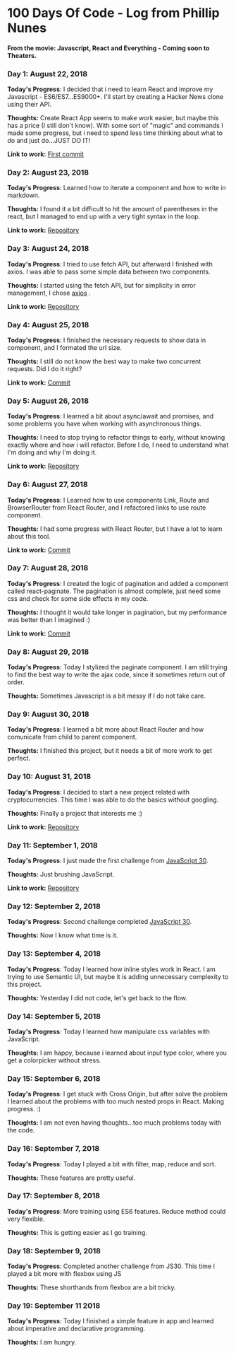 # 100 Days Of Code - Log from Phillip Nunes

#### From the movie: Javascript, React and Everything - Coming soon to Theaters.

### Day 1: August 22, 2018

**Today's Progress**: I decided that i need to learn React and improve my Javascript - ES6/ES7...ES9000+. I'll start by creating a Hacker News clone using their API.

**Thoughts:** Create React App seems to make work easier, but maybe this has a price (I still don't know). With some sort of "magic" and commands I made some progress, but i need to spend less time thinking about what to do and just do...JUST DO IT!

**Link to work:** [First commit](https://github.com/phillipnunes/hacker-news/commit/d30181e14bb4953460a4bb00394dcb1dca272bbb)

### Day 2: August 23, 2018

**Today's Progress**: Learned how to iterate a component and how to write in markdown.

**Thoughts:** I found it a bit difficult to hit the amount of parentheses in the react, but I managed to end up with a very tight syntax in the loop.

**Link to work:** [Repository](https://github.com/phillipnunes/hacker-news/)

### Day 3: August 24, 2018

**Today's Progress**: I tried to use fetch API, but afterward I finished with axios. I was able to pass some simple data between two components.

**Thoughts:** I started using the fetch API, but for simplicity in error management, I chose [axios](https://github.com/axios/axios) .

**Link to work:** [Repository](https://github.com/phillipnunes/hacker-news/)

### Day 4: August 25, 2018

**Today's Progress**: I finished the necessary requests to show data in component, and I formated the url size.

**Thoughts:** I still do not know the best way to make two concurrent requests. Did I do it right?

**Link to work:** [Commit](https://github.com/phillipnunes/hacker-news/commit/a494e98b5b68b74e35b042d5ac2a0b1052428a75)

### Day 5: August 26, 2018

**Today's Progress**: I learned a bit about async/await and promises, and some problems you have when working with asynchronous things.

**Thoughts:** I need to stop trying to refactor things to early, without knowing exactly where and how i will refactor. Before I do, I need to understand what I'm doing and why I'm doing it.

**Link to work:** [Repository](https://github.com/phillipnunes/hacker-news/)

### Day 6: August 27, 2018

**Today's Progress**: I Learned how to use components Link, Route and BrowserRouter from React Router, and I refactored links to use route component.

**Thoughts:** I had some progress with React Router, but I have a lot to learn about this tool.

**Link to work:** [Commit](https://github.com/phillipnunes/hacker-news/commit/df3d5648c5186567c5765e2bc080e5bac6e392a9)

### Day 7: August 28, 2018

**Today's Progress**: I created the logic of pagination and added a component called react-paginate. The pagination is almost complete, just need some css and check for some side effects in my code.

**Thoughts:** I thought it would take longer in pagination, but my performance was better than I imagined :)

**Link to work:** [Commit](https://github.com/phillipnunes/hacker-news/commit/d746a0b41fb92a7156c1184f4855fd66d71e175e)

### Day 8: August 29, 2018

**Today's Progress**: Today I stylized the paginate component. I am still trying to find the best way to write the ajax code, since it sometimes return out of order.

**Thoughts:** Sometimes Javascript is a bit messy if I do not take care.

### Day 9: August 30, 2018

**Today's Progress**: I learned a bit more about React Router and how comunicate from child to parent component.

**Thoughts:** I finished this project, but it needs a bit of more work to get perfect.

### Day 10: August 31, 2018

**Today's Progress**: I decided to start a new project related with cryptocurrencies. This time I was able to do the basics without googling.

**Thoughts:** Finally a project that interests me :)

**Link to work:** [Repository](https://github.com/phillipnunes/crypto-tracker)

### Day 11: September 1, 2018

**Today's Progress**: I just made the first challenge from [JavaScript 30](https://javascript30.com/).

**Thoughts:** Just brushing JavaScript.

**Link to work:** [Repository](https://github.com/phillipnunes/javascript30)

### Day 12: September 2, 2018

**Today's Progress**: Second challenge completed [JavaScript 30](https://javascript30.com/).

**Thoughts:** Now I know what time is it.

### Day 13: September 4, 2018

**Today's Progress**: Today I learned how inline styles work in React. I am trying to use Semantic UI, but maybe it is adding unnecessary complexity to this project.

**Thoughts:** Yesterday I did not code, let's get back to the flow.

### Day 14: September 5, 2018

**Today's Progress**: Today I learned how manipulate css variables with JavaScript.

**Thoughts:** I am happy, because i learned about input type color, where you get a colorpicker without stress.

### Day 15: September 6, 2018

**Today's Progress**: I get stuck with Cross Origin, but after solve the problem I learned about the problems with too much nested props in React. Making progress.  :)

**Thoughts:** I am not even having thoughts...too much problems today with the code.

### Day 16: September 7, 2018

**Today's Progress**: Today I played a bit with filter, map, reduce and sort.

**Thoughts:** These features are pretty useful.

### Day 17: September 8, 2018

**Today's Progress**: More training using ES6 features. Reduce method could very flexible.

**Thoughts:** This is getting easier as I go training.

### Day 18: September 9, 2018

**Today's Progress**: Completed another challenge from JS30. This time I played a bit more with flexbox using JS

**Thoughts:** These shorthands from flexbox are a bit tricky.

### Day 19: September 11 2018

**Today's Progress**: Today I finished a simple feature in app and learned about imperative and declarative programming.

**Thoughts:** I am hungry.
